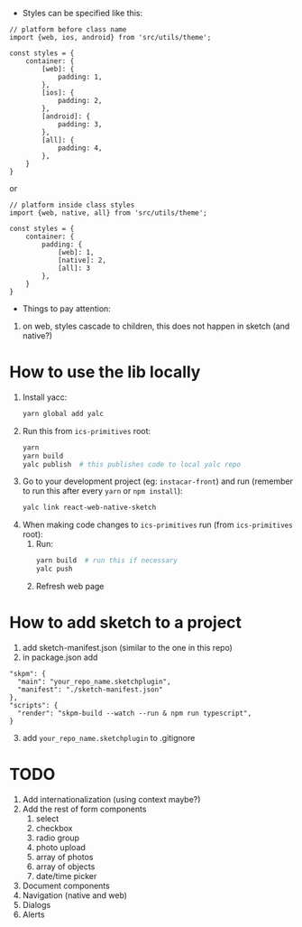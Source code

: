 * Styles can be specified like this: 
```
// platform before class name
import {web, ios, android} from 'src/utils/theme';

const styles = {
    container: {
        [web]: {
            padding: 1,
        },
        [ios]: {
            padding: 2,
        },
        [android]: {
            padding: 3,
        },
        [all]: {
            padding: 4,
        },
    }
}
```
or 
```
// platform inside class styles
import {web, native, all} from 'src/utils/theme';

const styles = {
    container: {
        padding: {
            [web]: 1,
            [native]: 2,
            [all]: 3
        },
    }
}
```

* Things to pay attention:
1. on web, styles cascade to children, this does not happen in sketch (and native?)


# How to use the lib locally
1. Install yacc:
    ```bash
    yarn global add yalc
    ```
1. Run this from ```ics-primitives``` root:
    ```bash
    yarn
    yarn build
    yalc publish  # this publishes code to local yalc repo
    ```
1. Go to your development project (eg: ```instacar-front```) and run (remember to run this after every ```yarn``` or ```npm install```):
    ```bash
    yalc link react-web-native-sketch
    ```
1. When making code changes to ```ics-primitives``` run (from ```ics-primitives``` root):
    1. Run:
        ```bash
        yarn build  # run this if necessary
        yalc push
        ```
    1. Refresh web page


# How to add sketch to a project
1. add sketch-manifest.json (similar to the one in this repo)
2. in package.json add   
```
"skpm": {
  "main": "your_repo_name.sketchplugin",
  "manifest": "./sketch-manifest.json"
},
"scripts": {
  "render": "skpm-build --watch --run & npm run typescript",
}
```
3. add `your_repo_name.sketchplugin` to .gitignore
# TODO
1. Add internationalization (using context maybe?)
1. Add the rest of form components
    1. select
    1. checkbox
    1. radio group
    1. photo upload
    1. array of photos
    1. array of objects
    1. date/time picker
1. Document components
1. Navigation (native and web)
1. Dialogs
1. Alerts
